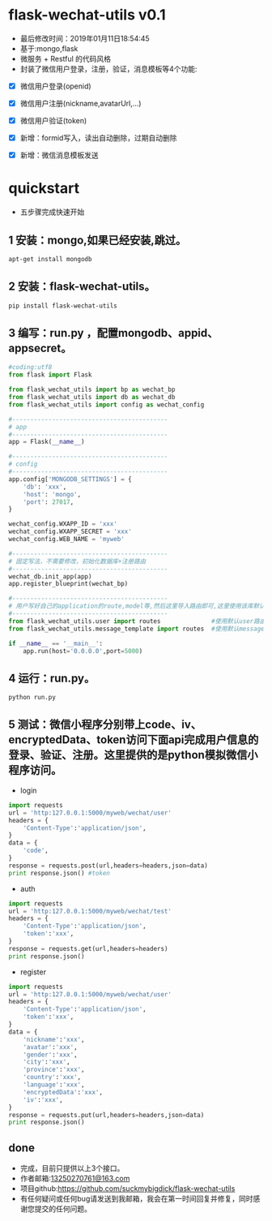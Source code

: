 
flask-wechat-utils v0.1
===================
* 最后修改时间：2019年01月11日18:54:45
* 基于:mongo,flask
* 微服务 + Restful 的代码风格
* 封装了微信用户登录，注册，验证，消息模板等4个功能:
- [x] 微信用户登录(openid)
- [x] 微信用户注册(nickname,avatarUrl,...)
- [x] 微信用户验证(token)
- [x] 新增：formid写入，读出自动删除，过期自动删除
- [x] 新增：微信消息模板发送




quickstart
===================
* 五步骤完成快速开始

1 安装：mongo,如果已经安装,跳过。
-------------------
```bash
apt-get install mongodb
```

2 安装：flask-wechat-utils。
-------------------
```bash
pip install flask-wechat-utils
```

3 编写：run.py ，配置mongodb、appid、appsecret。
-------------------
```python
#coding:utf8
from flask import Flask

from flask_wechat_utils import bp as wechat_bp
from flask_wechat_utils import db as wechat_db
from flask_wechat_utils import config as wechat_config

#-------------------------------------------
# app
#-------------------------------------------
app = Flask(__name__)

#-------------------------------------------
# config
#-------------------------------------------
app.config['MONGODB_SETTINGS'] = {
	'db': 'xxx',
	'host': 'mongo',
	'port': 27017,
}

wechat_config.WXAPP_ID = 'xxx'
wechat_config.WXAPP_SECRET = 'xxx'
wechat_config.WEB_NAME = 'myweb'

#-------------------------------------------
# 固定写法，不需要修改，初始化数据库+注册路由
#-------------------------------------------
wechat_db.init_app(app)
app.register_blueprint(wechat_bp)

#-------------------------------------------
# 用户写好自己的application的route,model等,然后这里导入路由即可,这里使用该库默认路由
#-------------------------------------------
from flask_wechat_utils.user import routes				#使用默认user路由
from flask_wechat_utils.message_template import routes	#使用默认message_template路由

if __name__ == '__main__':
	app.run(host='0.0.0.0',port=5000)

```

4 运行：run.py。
-------------------
```bash
python run.py
```

5 测试：微信小程序分别带上code、iv、encryptedData、token访问下面api完成用户信息的登录、验证、注册。这里提供的是python模拟微信小程序访问。
-------------------
* login
```python
import requests
url = 'http:127.0.0.1:5000/myweb/wechat/user'
headers = {
	'Content-Type':'application/json',
}
data = {
	'code',
}
response = requests.post(url,headers=headers,json=data)
print response.json() #token
```

* auth
```python
import requests
url = 'http:127.0.0.1:5000/myweb/wechat/test'
headers = {
	'Content-Type':'application/json',
	'token':'xxx',
}
response = requests.get(url,headers=headers)
print response.json()
```

* register
```python
import requests
url = 'http:127.0.0.1:5000/myweb/wechat/user'
headers = {
	'Content-Type':'application/json',
	'token':'xxx',
}
data = {
	'nickname':'xxx',
	'avatar':'xxx',
	'gender':'xxx',
	'city':'xxx',
	'province':'xxx',
	'country':'xxx',
	'language':'xxx',
	'encryptedData':'xxx',
	'iv':'xxx',
}
response = requests.put(url,headers=headers,json=data)
print response.json()
```

done
-------------------
* 完成，目前只提供以上3个接口。
* 作者邮箱:13250270761@163.com
* 项目github:https://github.com/suckmybigdick/flask-wechat-utils
* 有任何疑问或任何bug请发送到我邮箱，我会在第一时间回复并修复，同时感谢您提交的任何问题。